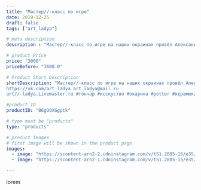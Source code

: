 ```yaml
---
title: "Мастер//-класс по игре"
date: 2019-12-25
draft: false
tags: ["art_ladya"]

# meta description
description : "Мастер//-класс по игре на наших окраинах провёл Александр Яковлев гр\"Новые Ворота\". Нижний Новгород \"Арт Ладья\" Гончарная мастерская в Нижнем Новгороде. Изг"

# product Price
price: "3000"
priceBefore: "3600.0"

# Product Short Description
shortDescription: "Мастер//-класс по игре на наших окраинах провёл Александр Яковлев гр\"Новые Ворота\". Нижний Новгород \"Арт Ладья\" Гончарная мастерская в Нижнем Новгороде. Изготовление керамики и мастер//-классы по обучению. 
https://vk.com/art_ladya art_ladya@mail.ru 
art//-ladya.Livemaster.ru #гончар #исскуство #окарина #potter #керамикадляинтерьера #керамикаручнаяработа #гончарнаямастерская #керамиканазаказ #handmade #гончарноедело #керамика #гончарнаяпосуда #новыеворота #эксклюзивнаякерамика #dishes #мастеркласс #ceramicar #nntoday #claygoods #александряковлев #earthenware #ceramic #design #fire #нижнийновгород #ceramicart #гончарныйкруг #clay #авторскаякерамика"

#product ID
productID: "B6gO9XGgptk"

# type must be "products"
type: "products"

# product Images
# first image will be shown in the product page
images:
  - image: "https://scontent-arn2-2.cdninstagram.com/v/t51.2885-15/e35/79775584_103980001043256_6570994673766220535_n.jpg?tp=1&_nc_ht=scontent-arn2-2.cdninstagram.com&_nc_cat=100&_nc_ohc=AXYqPoc5NkUAX8h_7zE&oh=506f5726191f601e65d7b78fa3ace95a&oe=606BCF3B&ig_cache_key=MjIwNjgyOTYwNTExMTgwOTQyNw%3D%3D.2"
  - image: "https://scontent-arn2-1.cdninstagram.com/v/t51.2885-15/e35/75644814_159539042060608_8035763956211188003_n.jpg?se=8&tp=1&_nc_ht=scontent-arn2-1.cdninstagram.com&_nc_cat=104&_nc_ohc=lzdaQIrGQpYAX8z_vLz&oh=d91a5bc4953250c3f63c1a62b1fc6462&oe=606A7E08&ig_cache_key=MjIwNjgyOTYwNTA5NDk5NDAwOQ%3D%3D.2"

---
```

lorem
